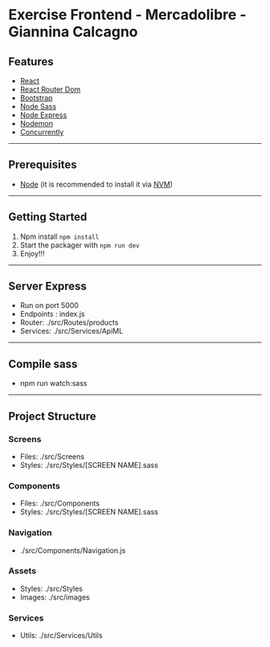 Exercise Frontend - Mercadolibre - Giannina Calcagno
===========================================

## Features

* [React](https://reactjs.org/) 
* [React Router Dom](https://github.com/ReactTraining/react-router)
* [Bootstrap](https://github.com/twbs/bootstrap)
* [Node Sass](https://github.com/sass/node-sass)
* [Node Express](https://github.com/expressjs/express)
* [Nodemon](https://nodemon.io)
* [Concurrently](https://github.com/kimmobrunfeldt/concurrently)

______________________________________

## Prerequisites

* [Node](https://nodejs.org) (it is recommended to install it via [NVM](https://github.com/creationix/nvm))

___________________________________________

## Getting Started

1. Npm install `npm install`
2. Start the packager with `npm run dev`
3. Enjoy!!!

___________________________________________

## Server Express
* Run on port 5000
* Endpoints : index.js
* Router: ./src/Routes/products
* Services: ./src/Services/ApiML

___________________________________________

## Compile sass 
* npm run watch:sass

___________________________________________

## Project Structure

### Screens
* Files: ./src/Screens
* Styles: ./src/Styles/[SCREEN NAME].sass

### Components
* Files: ./src/Components
* Styles: ./src/Styles/[SCREEN NAME].sass

### Navigation
* ./src/Components/Navigation.js

### Assets
* Styles: ./src/Styles
* Images: ./src/images

### Services
* Utils: ./src/Services/Utils
